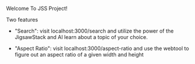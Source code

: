 Welcome To JSS Project! 

Two features

- "Search": visit localhost:3000/search and utilize the power of the JigsawStack and AI learn about a topic of your choice.

- "Aspect Ratio": visit localhost:3000/aspect-ratio and use the webtool to figure out an aspect ratio of a given width and height